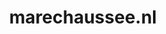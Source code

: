 ---
layout: post
title:  "marechaussee.nl"
internal_url:  "/data/marechaussee.nl.html"
categories: dutchgov
---